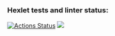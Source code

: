 ### Hexlet tests and linter status:
[![Actions Status](https://github.com/Gena1972/java-project-61/actions/workflows/hexlet-check.yml/badge.svg)](https://github.com/Gena1972/java-project-61/actions)
<a href="https://codeclimate.com/github/Gena1972/java-project-61/maintainability"><img src="https://api.codeclimate.com/v1/badges/01b96a1d013be8ffc4aa/maintainability" /></a>
